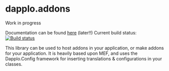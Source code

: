 dapplo.addons
=====================
Work in progress

Documentation can be found [here](http://www.dapplo.net/blocks/Dapplo.Addons.html) (later!!)
Current build status: [![Build status](https://ci.appveyor.com/api/projects/status/bem7losuu07ywvyr?svg=true)](https://ci.appveyor.com/project/dapplo/dapplo-addons)

This library can be used to host addons in your application, or make addons for your application.
It is heavily based upon MEF, and uses the Dapplo.Config framework for inserting translations & configurations in your classes.

